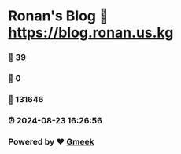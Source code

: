 # Ronan's Blog :link: https://blog.ronan.us.kg 
### :page_facing_up: [39](https://blog.ronan.us.kg/tag.html) 
### :speech_balloon: 0 
### :hibiscus: 131646 
### :alarm_clock: 2024-08-23 16:26:56 
### Powered by :heart: [Gmeek](https://github.com/Meekdai/Gmeek)
